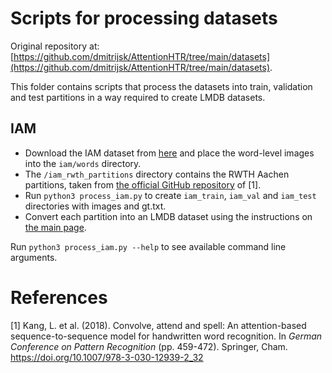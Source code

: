 
# Scripts for processing datasets

Original repository at: [https://github.com/dmitrijsk/AttentionHTR/tree/main/datasets](https://github.com/dmitrijsk/AttentionHTR/tree/main/datasets).

This folder contains scripts that process the datasets into train, validation and test partitions in a way required to create LMDB datasets.

## IAM 

* Download the IAM dataset from [here](https://fki.tic.heia-fr.ch/databases/iam-handwriting-database) and place the word-level images into the `iam/words` directory. 
* The `/iam_rwth_partitions` directory contains the RWTH Aachen partitions, taken from [the official GitHub repository](https://github.com/omni-us/research-seq2seq-HTR) of [1].
* Run `python3 process_iam.py` to create `iam_train`, `iam_val` and `iam_test` directories with images and gt.txt.
* Convert each partition into an LMDB dataset using the instructions on [the main page](https://github.com/dmitrijsk/AttentionHTR#lmdb-datasets).

Run `python3 process_iam.py --help` to see available command line arguments.

# References

[1] Kang, L. et al. (2018). Convolve, attend and spell: An attention-based sequence-to-sequence model for handwritten word recognition. In *German Conference on Pattern Recognition* (pp. 459-472). Springer, Cham. https://doi.org/10.1007/978-3-030-12939-2_32

